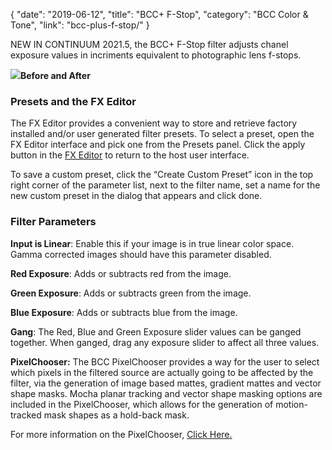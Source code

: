 {
"date": "2019-06-12",
"title": "BCC+ F-Stop",
"category": "BCC Color & Tone",
"link": "bcc-plus-f-stop/"
}

 
NEW IN CONTINUUM 2021.5, the BCC+ F-Stop filter adjusts chanel exposure values in incriments equivalent to photographic lens f-stops.


![](https://borisfx-com-res.cloudinary.com/image/upload//documentation/continuum/uploads/2021/06/Image_186.png)**Before and After**  

### Presets and the FX Editor


The FX Editor provides a convenient way to store and retrieve factory installed and/or user generated filter presets. To select a preset, open the FX Editor interface and pick one from the Presets panel. Click the apply button in the [FX Editor](/documentation/continuum/bcc-fx-editor) to return to the host user interface. 


To save a custom preset, click the “Create Custom Preset” icon in the top right corner of the parameter list, next to the filter name, set a name for the new custom preset in the dialog that appears and click done. 


### Filter Parameters


**Input is Linear**: Enable this if your image is in true linear color space. Gamma corrected images should have this parameter disabled.


**Red Exposure**: Adds or subtracts red from the image.


**Green Exposure**: Adds or subtracts green from the image.


**Blue Exposure**: Adds or subtracts blue from the image.


**Gang**: The Red, Blue and Green Exposure slider values can be ganged together. When ganged, drag any exposure slider to affect all three values.


**PixelChooser:**  The BCC PixelChooser provides a way for the user to select which pixels in the filtered source are actually going to be affected by the filter, via the generation of image based mattes, gradient mattes and vector shape masks. Mocha planar tracking and vector shape masking options are included in the PixelChooser, which allows for the generation of motion-tracked mask shapes as a hold-back mask. 


For more information on the PixelChooser, [Click Here.﻿](/documentation/continuum/)


